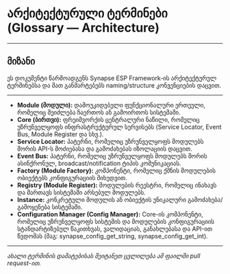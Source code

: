 # არქიტექტურული ტერმინები (Glossary — Architecture)

---

## მიზანი

ეს დოკუმენტი წარმოადგენს Synapse ESP Framework-ის არქიტექტურულ ტერმინებსა და მათ განმარტებებს naming/structure კონვენციების დაცვით.

---

- **Module (მოდული):** დამოუკიდებელი ფუნქციონალური ერთეული, რომელიც შეიძლება ჩაერთოს ან გამოირთოს სისტემაში.
- **Core (ბირთვი):** ფრეიმვორქის ცენტრალური ნაწილი, რომელიც უზრუნველყოფს ინფრასტრუქტურულ სერვისებს (Service Locator, Event Bus, Module Register და სხვ.).
- **Service Locator:** პატერნი, რომელიც უზრუნველყოფს მოდულებს შორის API-ს მოძიებასა და გამოძახებას იზოლაციის დაცვით.
- **Event Bus:** პატერნი, რომელიც უზრუნველყოფს მოდულებს შორის ასინქრონულ, broadcast/notification ტიპის კომუნიკაციას.
- **Factory (Module Factory):** კომპონენტი, რომელიც ქმნის მოდულების ობიექტებს კონფიგურაციის მიხედვით.
- **Registry (Module Register):** მოდულების რეესტრი, რომელიც ინახავს და მართავს სისტემაში არსებულ მოდულებს.
- **Instance:** კონკრეტული მოდულის ან ობიექტის უნიკალური გამოძახება/გამოყენება სისტემაში.
- **Configuration Manager (Config Manager):** Core-ის კომპონენტი, რომელიც უზრუნველყოფს სისტემის და მოდულების კონფიგურაციის სტანდარტიზებულ წაკითხვას, ვალიდაციას, განახლებასა და API-ით წვდომას (მაგ: synapse_config_get_string, synapse_config_get_int).

---

_ახალი ტერმინის დამატებისას შეიტანეთ ცვლილება ამ ფაილში pull request-ით._

